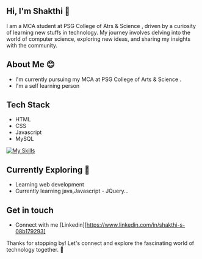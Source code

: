 ## Hi, I'm Shakthi 👋

I am a MCA student at PSG College of Atrs & Science , driven by a curiosity of learning new stuffs in technology. My journey involves delving into the world of computer science, exploring new ideas, and sharing my insights with the community.

## About Me 😊
- I'm currently pursuing my MCA at PSG College of Arts & Science .
- I'm a self learning person

## Tech Stack
-  HTML
-  CSS
-  Javascript
-  MySQL

[![My Skills](https://skillicons.dev/icons?i=html,css,javascript,mysql)](https://skillicons.dev)

## Currently Exploring 💫
- Learning web development
- Currently learning java,Javascript - JQuery...

## Get in touch
- Connect with me [Linkedin][https://www.linkedin.com/in/shakthi-s-08b179293]

Thanks for stopping by! Let's connect and explore the fascinating world of technology together. 🚀
